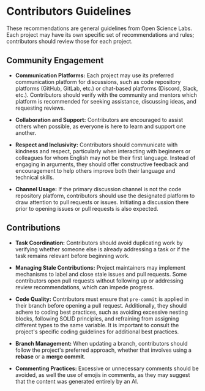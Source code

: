 # Contributors Guidelines

These recommendations are general guidelines from Open Science Labs. Each
project may have its own specific set of recommendations and rules; contributors
should review those for each project.

## Community Engagement

- **Communication Platforms:** Each project may use its preferred communication
  platform for discussions, such as code repository platforms (GitHub, GitLab,
  etc.) or chat-based platforms (Discord, Slack, etc.). Contributors should
  verify with the community and mentors which platform is recommended for
  seeking assistance, discussing ideas, and requesting reviews.

- **Collaboration and Support:** Contributors are encouraged to assist others
  when possible, as everyone is here to learn and support one another.

- **Respect and Inclusivity:** Contributors should communicate with kindness and
  respect, particularly when interacting with beginners or colleagues for whom
  English may not be their first language. Instead of engaging in arguments,
  they should offer constructive feedback and encouragement to help others
  improve both their language and technical skills.

- **Channel Usage:** If the primary discussion channel is not the code
  repository platform, contributors should use the designated platform to draw
  attention to pull requests or issues. Initiating a discussion there prior to
  opening issues or pull requests is also expected.

## Contributions

- **Task Coordination:** Contributors should avoid duplicating work by verifying
  whether someone else is already addressing a task or if the task remains
  relevant before beginning work.

- **Managing Stale Contributions:** Project maintainers may implement mechanisms
  to label and close stale issues and pull requests. Some contributors open pull
  requests without following up or addressing review recommendations, which can
  impede progress.

- **Code Quality:** Contributors must ensure that `pre-commit` is applied in
  their branch before opening a pull request. Additionally, they should adhere
  to coding best practices, such as avoiding excessive nesting blocks, following
  SOLID principles, and refraining from assigning different types to the same
  variable. It is important to consult the project's specific coding guidelines
  for additional best practices.

- **Branch Management:** When updating a branch, contributors should follow the
  project's preferred approach, whether that involves using a **rebase** or a
  **merge commit**.

- **Commenting Practices:** Excessive or unnecessary comments should be avoided,
  as well the use of emojis in comments, as they may suggest that the content
  was generated entirely by an AI.
